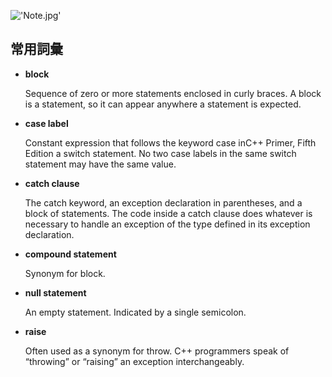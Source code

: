 !['Note.jpg'](https://junye1993.github.io/image/Note.jpg)

## 常用詞彙

- **block**

    Sequence of zero or more statements enclosed in curly braces. A block is a statement, so it can appear anywhere a statement is expected.

- **case label**

    Constant expression that follows the keyword case inC++ Primer, Fifth Edition a switch statement. No two case labels in the same switch statement may have the same value.

- **catch clause**

    The catch keyword, an exception declaration in parentheses, and a block of statements. The code inside a catch clause does whatever is necessary to handle an exception of the type defined in its exception declaration.

- **compound statement**

    Synonym for block.

- **null statement** 

    An empty statement. Indicated by a single semicolon.
    
- **raise** 

    Often used as a synonym for throw. C++ programmers speak of “throwing” or “raising” an exception interchangeably.